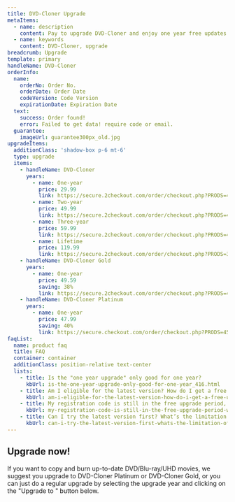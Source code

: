 ```yaml
---
title: DVD-Cloner Upgrade
metaItems:
  - name: description
    content: Pay to upgrade DVD-Cloner and enjoy one year free updates.
  - name: keywords
    content: DVD-Cloner, upgrade
breadcrumb: Upgrade
template: primary 
handleName: DVD-Cloner 
orderInfo:
  name:
    orderNo: Order No.
    orderDate: Order Date
    codeVersion: Code Version
    expirationDate: Expiration Date
  text:  
    success: Order found!
    error: Failed to get data! require code or email.
  guarantee:
    imageUrl: guarantee300px_old.jpg
upgradeItems:
  additionClass: 'shadow-box p-6 mt-6'
  type: upgrade
  items:
    - handleName: DVD-Cloner
      years:
        - name: One-year
          price: 29.99
          link: https://secure.2checkout.com/order/checkout.php?PRODS=4537838&QTY=1&CART=1&CARD=1      
        - name: Two-year
          price: 49.99
          link: https://secure.2checkout.com/order/checkout.php?PRODS=4537839&QTY=1&CART=1&CARD=1   
        - name: Three-year
          price: 59.99
          link: https://secure.2checkout.com/order/checkout.php?PRODS=4537840&QTY=1&CART=1&CARD=1     
        - name: Lifetime
          price: 119.99
          link: https://secure.2checkout.com/order/checkout.php?PRODS=37849114&QTY=1&CART=1&CARD=1  
    - handleName: DVD-Cloner Gold
      years:
        - name: One-year
          price: 49.59
          saving: 38%
          link: https://secure.2checkout.com/order/checkout.php?PRODS=4611015&QTY=1&CART=1&COUPON=b3v03kn
    - handleName: DVD-Cloner Platinum
      years:
        - name: One-year
          price: 47.99
          saving: 40%
          link: https://secure.checkout.com/order/checkout.php?PRODS=4537842&QTY=1&CART=1&COUPON=ssv23fahg   
faqList:
  name: product faq
  title: FAQ
  container: container
  additionClass: position-relative text-center
  lists:
    - title: Is the "one year upgrade" only good for one year?
      kbUrl: is-the-one-year-upgrade-only-good-for-one-year_416.html
    - title: Am I eligible for the latest version? How do I get a free upgrade?
      kbUrl: am-i-eligible-for-the-latest-version-how-do-i-get-a-free-upgrade_417.html
    - title: My registration code is still in the free upgrade period, why did your system want to charge me again?
      kbUrl: my-registration-code-is-still-in-the-free-upgrade-period-why-did-your-system-want-to-charge-me-again_421.html
    - title: Can I try the latest version first? What’s the limitation of the free trial version?
      kbUrl: can-i-try-the-latest-version-first-whats-the-limitation-of-the-free-trial-version_415.html              
---
```


## Upgrade now! 

If you want to copy and burn up-to-date DVD/Blu-ray/UHD movies, we suggest you upgrade to DVD-Cloner Platinum or DVD-Cloner Gold, or you can just do a regular upgrade by selecting the upgrade year and clicking on the "Upgrade to  **<item-info :handlename="handleName"></item-info>**" button below.